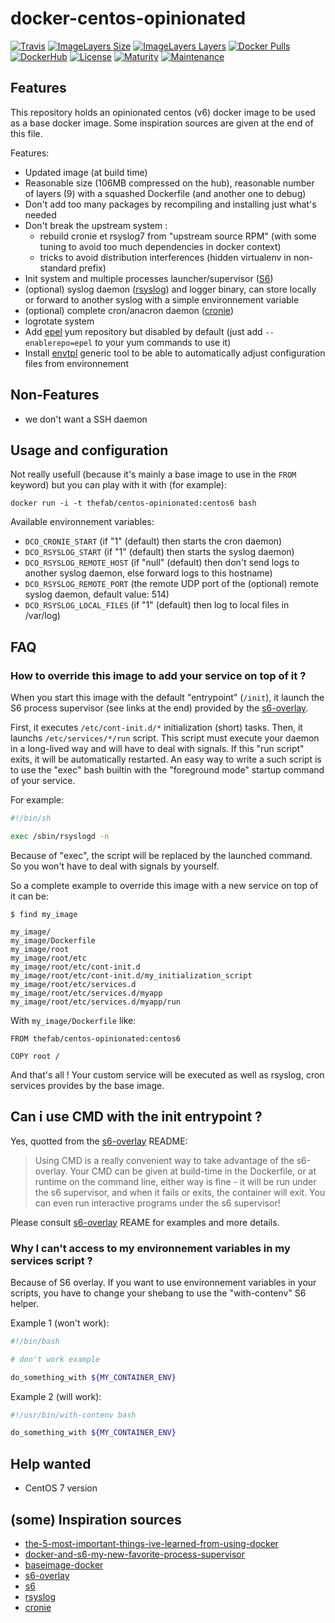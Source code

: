# docker-centos-opinionated

[![Travis](https://img.shields.io/travis/thefab/docker-centos-opinionated.svg)](https://travis-ci.org/thefab/docker-centos-opinionated)
[![ImageLayers Size](https://img.shields.io/imagelayers/image-size/thefab/centos-opinionated/centos6.svg)](https://imagelayers.io/?images=thefab/centos-opinionated:centos6)
[![ImageLayers Layers](https://img.shields.io/imagelayers/layers/thefab/centos-opinionated/centos6.svg)](https://imagelayers.io/?images=thefab/centos-opinionated:centos6)
[![Docker Pulls](https://img.shields.io/docker/pulls/thefab/centos-opinionated.svg)](https://hub.docker.com/r/thefab/centos-opinionated/)
[![DockerHub](https://img.shields.io/badge/docker%20hub-link-green.svg)](https://hub.docker.com/r/thefab/centos-opinionated/)
[![License](https://img.shields.io/badge/license-MIT-blue.svg)]()
[![Maturity](https://img.shields.io/badge/maturity-beta-yellow.svg)]()
[![Maintenance](https://img.shields.io/maintenance/yes/2016.svg)]()

## Features

This repository holds an opinionated centos (v6) docker image to be used as a 
base docker image. Some inspiration sources are given at the end of this file.

Features:

- Updated image (at build time)
- Reasonable size (106MB compressed on the hub), reasonable number of layers (9) with a squashed Dockerfile (and another one to debug)
- Don't add too many packages by recompiling and installing just what's needed
- Don't break the upstream system :
    - rebuild cronie et rsyslog7 from "upstream source RPM" (with some tuning to avoid too much dependencies in docker context)
    - tricks to avoid distribution interferences (hidden virtualenv in non-standard prefix) 
- Init system and multiple processes launcher/supervisor ([S6](http://skarnet.org/software/s6/overview.html))
- (optional) syslog daemon ([rsyslog](http://www.rsyslog.com)) and logger binary, can store locally or forward to another syslog with a simple environnement variable
- (optional) complete cron/anacron daemon ([cronie](https://fedorahosted.org/cronie/))
- logrotate system
- Add [epel](https://fedoraproject.org/wiki/EPEL) yum repository but disabled by default (just add `--enablerepo=epel` to your yum commands to use it)
- Install [envtpl](https://github.com/andreasjansson/envtpl) generic tool to be able to automatically adjust configuration files from environnement

## Non-Features

- we don't want a SSH daemon

## Usage and configuration

Not really usefull (because it's mainly a base image to use in the `FROM` keyword) but you can play with it with (for example):

    docker run -i -t thefab/centos-opinionated:centos6 bash

Available environnement variables:

- `DCO_CRONIE_START` (if "1" (default) then starts the cron daemon)
- `DCO_RSYSLOG_START` (if "1" (default) then starts the syslog daemon)
- `DCO_RSYSLOG_REMOTE_HOST` (if "null" (default) then don't send logs to another syslog daemon, else forward logs to this hostname)
- `DCO_RSYSLOG_REMOTE_PORT` (the remote UDP port of the (optional) remote syslog daemon, default value: 514)
- `DCO_RSYSLOG_LOCAL_FILES` (if "1" (default) then log to local files in /var/log)

## FAQ

### How to override this image to add your service on top of it ?

When you start this image with the default "entrypoint" (`/init`), it launch the S6 process supervisor (see links at the end) 
provided by the [s6-overlay](https://github.com/just-containers/s6-overlay).

First, it executes `/etc/cont-init.d/*` initialization (short) tasks. Then, it launchs `/etc/services/*/run` script. This script
must execute your daemon in a long-lived way and will have to deal with signals. If this "run script" exits, it will be automatically 
restarted. An easy way to write a such script is to use the "exec" bash builtin with the "foreground mode" startup command of your service.

For example:

```bash
#!/bin/sh

exec /sbin/rsyslogd -n
```

Because of "exec", the script will be replaced by the launched command. So you won't have to deal with signals by yourself.

So a complete example to override this image with a new service on top of it can be:

```
$ find my_image

my_image/
my_image/Dockerfile
my_image/root
my_image/root/etc
my_image/root/etc/cont-init.d
my_image/root/etc/cont-init.d/my_initialization_script
my_image/root/etc/services.d
my_image/root/etc/services.d/myapp
my_image/root/etc/services.d/myapp/run
```

With `my_image/Dockerfile` like:

```
FROM thefab/centos-opinionated:centos6

COPY root /
```

And that's all ! Your custom service will be executed as well as rsyslog, cron services provides by the base image.

## Can i use CMD with the init entrypoint ?

Yes, quotted from the [s6-overlay](https://github.com/just-containers/s6-overlay) README:

> Using CMD is a really convenient way to take advantage of the s6-overlay. 
> Your CMD can be given at build-time in the Dockerfile, or at runtime on the command line, either way is fine - it will be run under the s6 supervisor, and when it fails or exits, the container will exit. You can even run interactive programs under the s6 supervisor!

Please consult [s6-overlay](https://github.com/just-containers/s6-overlay) REAME for examples and more details.

### Why I can't access to my environnement variables in my services script ?

Because of S6 overlay. If you want to use environnement variables in your scripts, you have to change your shebang to use the "with-contenv" 
S6 helper. 

Example 1 (won't work):  

```bash
#!/bin/bash

# don't work example

do_something_with ${MY_CONTAINER_ENV}
```

Example 2 (will work):

```bash
#!/usr/bin/with-contenv bash

do_something_with ${MY_CONTAINER_ENV}
```

## Help wanted 

- CentOS 7 version

## (some) Inspiration sources

- [the-5-most-important-things-ive-learned-from-using-docker](http://blog.tutum.co/2014/10/28/the-5-most-important-things-ive-learned-from-using-docker/)
- [docker-and-s6-my-new-favorite-process-supervisor](http://blog.tutum.co/2014/12/02/docker-and-s6-my-new-favorite-process-supervisor/)
- [baseimage-docker](http://phusion.github.io/baseimage-docker/)
- [s6-overlay](https://github.com/just-containers/s6-overlay)
- [s6](http://skarnet.org/software/s6/overview.html)
- [rsyslog](http://www.rsyslog.com/)
- [cronie](https://fedorahosted.org/cronie/)
